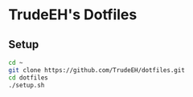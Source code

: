 # TrudeEH's Dotfiles
## Setup
```sh
cd ~
git clone https://github.com/TrudeEH/dotfiles.git
cd dotfiles
./setup.sh
```
